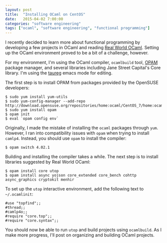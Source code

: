```yaml
---
layout: post
title:  "Installing OCaml on CentOS"
date:   2015-04-02 7:00:00
categories: "software engineering"
tags: ["ocaml", "software engineering", "functional programming"]
---
```


I recently decided to learn more about functional programming by developing a few projects in OCaml and reading [Real World OCaml](https://realworldocaml.org/). Setting up the OCaml environment proved to be a bit of a challenge, however.

For my environment, I'm using the OCaml compiler, `ocamlbuild` tool, [OPAM](https://opam.ocaml.org/) package manager, and several libraries including Jane Street Capital's Core library.  I'm using the [taureg](https://github.com/ocaml/tuareg) emacs mode for editing.

The first step is to install OPAM from packages provided by the OpenSUSE developers:

    $ sudo yum install yum-utils
    $ sudo yum-config-manager --add-repo http://download.opensuse.org/repositories/home:ocaml/CentOS_7/home:ocaml.repo
    $ sudo yum install opam
	$ opam init
    $ eval `opam config env`

Originally, I made the mistake of installing the `ocaml` packages through `yum`. However, I ran into compatibility issues with `opam` when trying to install `camlp4`.  Instead, you should use `opam` to install the compiler:

    $ opam switch 4.02.1

Building and installing the compiler takes a while.  The next step is to install libraries suggested by Real World OCaml:

    $ opam install core utop
	$ opam install async yojson core_extended core_bench cohttp async_graphics cryptokit menhir

To set up the `utop` interactive environment, add the following text to `~/.ocamlinit`:

    #use "topfind";;
    #thread;;
    #camlp4o;;
    #require "core.top";;
    #require "core.syntax";;

You should now be able to run `utop` and build projects using `ocamlbuild`.  As I make more progress, I'll post on organizing and building OCaml projects.
